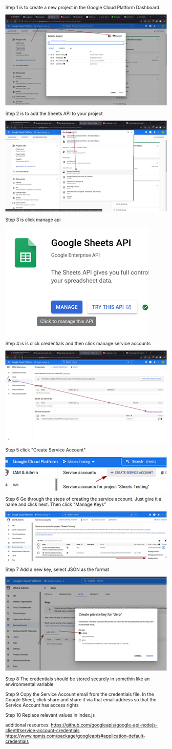 Step 1 is to create a new project in the Google Cloud Platform Dashboard

![Step 1](/img/001.png?raw=true "Step 1")

Step 2 is to add the Sheets API to your project

![Step 2](/img/002.png?raw=true "Step 2")

Step 3 is click manage api

![Step 3](/img/003.png?raw=true "Step 3")

Step 4 is is click credentials and then click manage service accounts

![Step 4](/img/004.png?raw=true "Step 4")

Step 5 click "Create Service Account"

![Step 5](/img/005.png?raw=true "Step 5")

Step 6 Go through the steps of creating the service account. Just give it a name and click next. Then click "Manage Keys"

![Step 6](/img/006.png?raw=true "Step 6")

Step 7 Add a new key, select JSON as the format

![Step 7](/img/007.png?raw=true "Step 7")

Step 8 The credentials should be stored securely in somethin like an environmental variable

Step 9 Copy the Service Account email from the credentials file. In the Google Sheet, click share and share it via that email address so that the Service Account has access rights

Step 10 Replace relevant values in index.js

additional resources:
https://github.com/googleapis/google-api-nodejs-client#service-account-credentials
https://www.npmjs.com/package/googleapis#application-default-credentials


